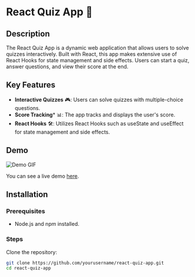 # React Quiz App 🧠

## Description
The React Quiz App is a dynamic web application that allows users to solve quizzes interactively. Built with React, this app makes extensive use of React Hooks for state management and side effects. Users can start a quiz, answer questions, and view their score at the end.

## Key Features
- **Interactive Quizzes** 🎮: Users can solve quizzes with multiple-choice questions.
- **Score Tracking*** 📊: The app tracks and displays the user's score.
- **React Hooks** 🛠️: Utilizes React Hooks such as useState and useEffect for state management and side effects.
## Demo
![Demo GIF](path/to/demo.gif)

You can see a live demo [here](https://example.com).

## Installation
### Prerequisites
- Node.js and npm installed.

### Steps
Clone the repository:
```bash
git clone https://github.com/yourusername/react-quiz-app.git
cd react-quiz-app
  

